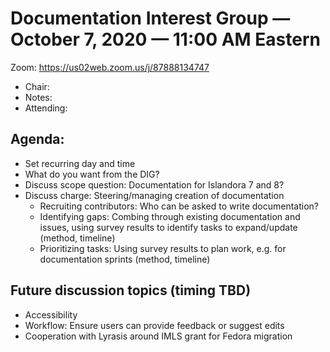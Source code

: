 # Documentation Interest Group — October 7, 2020 — 11:00 AM Eastern

Zoom:  https://us02web.zoom.us/j/87888134747

* Chair: 
* Notes: 
* Attending: 


## Agenda:
* Set recurring day and time
* What do you want from the DIG?
* Discuss scope question: Documentation for Islandora 7 and 8?
* Discuss charge: Steering/managing creation of documentation
    * Recruiting contributors: Who can be asked to write documentation?
    * Identifying gaps: Combing through existing documentation and issues, using survey results to identify tasks to expand/update (method, timeline)
    * Prioritizing tasks: Using survey results to plan work, e.g. for documentation sprints (method, timeline)

## Future discussion topics (timing TBD)
* Accessibility
* Workflow: Ensure users can provide feedback or suggest edits
* Cooperation with Lyrasis around IMLS grant for Fedora migration
